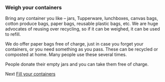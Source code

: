 <site-header />

### Weigh your containers

Bring any container you like – jars, Tupperware, lunchboxes, canvas bags, cotton produce bags, paper bags, reusable plastic bags, etc. We are huge advocates of reusing over recycling, so if it can be weighed, it can be used to refill.

We do offer paper bags free of charge, just in case you forget your containers, or you need something as you pass. These can be recycled or composted at home. Many people use these several times.

People donate their empty jars and you can take them free of charge.

Next [Fill your containers](./fill-containers.md)

<we-believe />
